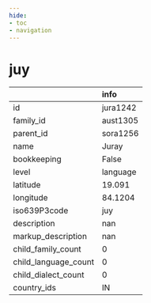 ```yaml
---
hide:
- toc
- navigation
---
```

# juy
|                      | info     |
|:---------------------|:---------|
| id                   | jura1242 |
| family_id            | aust1305 |
| parent_id            | sora1256 |
| name                 | Juray    |
| bookkeeping          | False    |
| level                | language |
| latitude             | 19.091   |
| longitude            | 84.1204  |
| iso639P3code         | juy      |
| description          | nan      |
| markup_description   | nan      |
| child_family_count   | 0        |
| child_language_count | 0        |
| child_dialect_count  | 0        |
| country_ids          | IN       |